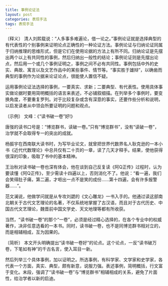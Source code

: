 ```yaml
---
title: 事例论证法
layout: post
categories: 表现手法
tags: 表现手法
---
```


〔释义〕 清人刘熙载说：“人多事多难遍论，借一论之。”事例论证就是选择典型的有代表性的个别事例来证明论点正确性的一种论证方法。事例论证与归纳论证同属于归纳推理的思维形式，但是它们在使用论据的方法上有所不同。归纳论证是先摆出两个以上有共同性的事例，然后归纳出一般性的结论；事例论证则是先摆出论点，然后用一个或几个事例证明之，事例之间不必有共同性。事例包括中外的史实、典故、寓言以及文艺作品中的某些事件、情节等。“事实胜于雄辩”，以确凿而典型的事例作为论据来论证论点，很能使人置信不疑。

运用事例论证法选择的事例，一要真实、求新；二要典型、有代表性。使用具体事实做论据时要用简明概括的语言来表述，不必铺叙细描。在列举多个事例时，要变换角度，不要重复罗列。对于比较复杂或含有深意的事实，还要作些分析和说明，以启发读者从中领会所要证明的问题和观点。

〔示例〕 文峰：《“读书破一卷”好!》

唐弢的读书口号是：“博览群书，读破一卷。”只有“博览群书”，没有“读破一卷”，治学就不会取得专一的突出的成就。

杨振宇在西南联大读书时，为写毕业论文，就曾把世界代数界名人耿克逊的一本小书《近代代数理论》中总共仅有二十页的一章，读了几天才释手。结果，使他获得很深的印象，吸取了书中的基本精神。

王治秋对读书破一卷也深有体会，他在谈到自己反复读《阿Q正传》过程时，认为要读懂《阿Q正传》，至少需读十四遍以上，否则消化不了。他说：“看一遍，我们会笑得肚子痛，第二遍，才咂出一点不是笑的成份……第十四遍，会有许多报警器……”。

范文澜说，他做学问就是从专攻刘勰的《文心雕龙》一书入手的。他通过读这部南北朝关于古代文艺理论的名著，不仅系统地掌握了古汉语，而且对于古代历史、中国古代文艺理论，魏晋前中国文学史、天文地理等都有所收获。

当然，“读书破一卷”的那个“一卷”，必须是经过精心选择的，在各个专业中的权威著作，决非任意选看的一本书。同时，读书破一卷，也不是同博览群书相对立的，而是相辅相成，互为因果的。

〔简析〕 本文开头明确提出“读书破一卷好”的论点。这个论点，一反“读书破万卷，下笔如有神”的千古名言，使入耳目一新。

然后列举三个具体事例，加以证明之。所选事例，有科学家、文学家和史学家，各代表一个方面，真实、典型，颇有新意，说服力强。表述事例，简明概括，行文富于变化。末段，强调了“读书破一卷”与“博览群书”相辅相成的关系，避免了片面性，给治学者以新的启迪。 